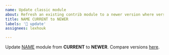 ```yaml
---
name: Update classic module
about: Refresh an existing contrib module to a newer version where version names still use prefixes based on Drupal core.
title: NAME CURRENT to NEWER
labels: '📢 update'
assignees: lexhouk

---
```


Update [NAME](https://www.drupal.org/project/KEY) module from **CURRENT** to **NEWER**. Compare versions [here](https://git.drupalcode.org/project/KEY/-/compare/8.x-CURRENT...8.x-NEWER).

